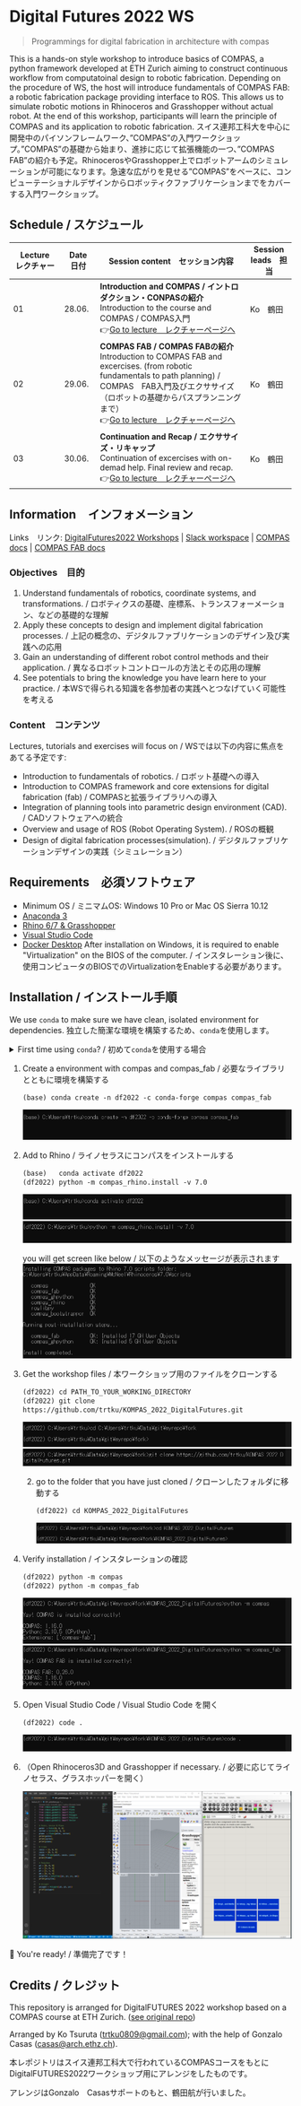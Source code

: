 # Digital Futures 2022 WS

> Programmings for digital fabrication in architecture with compas

This is a hands-on style workshop to introduce basics of COMPAS, a python framework developed at ETH Zurich aiming to construct continuous workflow from computatoinal design to robotic fabrication. Depending on the procedure of WS, the host will introduce fundamentals of COMPAS FAB: a robotic fabrication package providing interface to ROS. This allows us to simulate robotic motions in Rhinoceros and Grasshopper without actual robot. At the end of this workshop, participants will learn the principle of COMPAS and its application to robotic fabrication.
スイス連邦工科大を中心に開発中のパイソンフレームワーク、”COMPAS”の入門ワークショップ。”COMPAS”の基礎から始まり、進捗に応じて拡張機能の一つ、”COMPAS FAB”の紹介も予定。RhinocerosやGrasshopper上でロボットアームのシミュレーションが可能になります。急速な広がりを見せる”COMPAS”をベースに、コンピューテーショナルデザインからロボッティクファブリケーションまでをカバーする入門ワークショップ。

## Schedule / スケジュール

| Lecture　レクチャー | Date　日付   | Session content　セッション内容                                                                                                                                                                                                                                                                                                                                                                                                                          | Session leads　担当      |
|---------|--------|------------------------------------------------------------------------------------------------------------------------------------------------------------------------------------------------------------------------------------------------------------------------------------------------------------------------------------------------------------------------------------------------------------------------------------------|--------------------|
| 01      | 28.06. | **Introduction and COMPAS / イントロダクション・CONPASの紹介**<br>Introduction to the course and COMPAS / COMPAS入門<br>👉[Go to lecture　レクチャーページへ](lecture_01/README.md)                                                                                                                                                               | Ko　鶴田                |
| 02      | 29.06. | **COMPAS FAB / COMPAS FABの紹介**<br>Introduction to COMPAS FAB and excercises. (from robotic fundamentals to path planning) / COMPAS　FAB入門及びエクササイズ（ロボットの基礎からパスプランニングまで）<br>👉[Go to lecture　レクチャーページへ](lecture_02/README.md)                                                                                                                                                                                                           | Ko　鶴田       |
| 03      | 30.06. | **Continuation and Recap / エクササイズ・リキャップ**<br>Continuation of excercises with on-demad help. Final review and recap.<br>👉[Go to lecture　レクチャーページへ](lecture_03/README.md)                                                                                                                                                                                        | Ko　鶴田       |


## Information　インフォメーション

Links　リンク:
[DigitalFutures2022 Workshops](https://digitalfutures.international/workshop/programmings-for-digital-fabrication-in-architecture-with-compas/) |
[Slack workspace](https://join.slack.com/t/digitalfuture2022ws/shared_invite/zt-1brmimbtc-XRDzAF36pFCYHiYqCLywKQ) |
[COMPAS docs](https://compas.dev) |
[COMPAS FAB docs](https://gramaziokohler.github.io/compas_fab/latest/)

### Objectives　目的

1. Understand fundamentals of robotics, coordinate systems, and transformations. / ロボティクスの基礎、座標系、トランスフォーメーション、などの基礎的な理解
1. Apply these concepts to design and implement digital fabrication processes. / 上記の概念の、デジタルファブリケーションのデザイン及び実践への応用
1. Gain an understanding of different robot control methods and their application. / 異なるロボットコントロールの方法とその応用の理解
1. See potentials to bring the knowledge you have learn here to your practice. / 本WSで得られる知識を各参加者の実践へとつなげていく可能性を考える


### Content　コンテンツ

Lectures, tutorials and exercises will focus on / WSでは以下の内容に焦点をあてる予定です:

* Introduction to fundamentals of robotics. / ロボット基礎への導入
* Introduction to COMPAS framework and core extensions for digital fabrication (fab) / COMPASと拡張ライブラリへの導入
* Integration of planning tools into parametric design environment (CAD). / CADソフトウェアへの統合
* Overview and usage of ROS (Robot Operating System). / ROSの概観
* Design of digital fabrication processes(simulation). / デジタルファブリケーションデザインの実践（シミュレーション）

## Requirements　必須ソフトウェア

* Minimum OS / ミニマムOS: Windows 10 Pro or Mac OS Sierra 10.12
* [Anaconda 3](https://www.anaconda.com/distribution/)
* [Rhino 6/7 & Grasshopper](https://www.rhino3d.com/download)
* [Visual Studio Code](https://code.visualstudio.com/)
* [Docker Desktop](https://www.docker.com/products/docker-desktop) After installation on Windows, it is required to enable "Virtualization" on the BIOS of the computer. / インスタレーション後に、使用コンピュータのBIOSでのVirtualizationをEnableする必要があります。

## Installation / インストール手順

We use `conda` to make sure we have clean, isolated environment for dependencies.
独立した簡潔な環境を構築するため、`conda`を使用します。

<details><summary>First time using <code>conda</code>? / 初めて<code>conda</code>を使用する場合</summary>
<p>

Make sure you run this at least once:
少なくとも一度は以下のコマンドを走らせてください：
    ```
    (base) conda config --add channels conda-forge
    ```
    ![image of anaconda](https://github.com/trtku/KOMPAS_2022_DigitalFutures/blob/main/img/conda%201%20add%20conda%20forge.PNG)

</p>
</details>

1. Create a environment with compas and compas_fab / 必要なライブラリとともに環境を構築する
    ```
    (base) conda create -n df2022 -c conda-forge compas compas_fab
    ```
    ![image of anaconda](https://github.com/trtku/KOMPAS_2022_DigitalFutures/blob/main/img/conda%202%20install%20compas%20and%20compasfab.PNG)


1.  Add to Rhino / ライノセラスにコンパスをインストールする
    ```
    (base)   conda activate df2022
    (df2022) python -m compas_rhino.install -v 7.0
    ```
    ![image of anaconda](https://github.com/trtku/KOMPAS_2022_DigitalFutures/blob/main/img/conda%203%20activate%20env.PNG)
    ![image of anaconda](https://github.com/trtku/KOMPAS_2022_DigitalFutures/blob/main/img/conda%204%20compas_rhino.PNG)

    you will get screen like below / 以下のようなメッセージが表示されます
    ![image of anaconda](https://github.com/trtku/KOMPAS_2022_DigitalFutures/blob/main/img/conda%205%20compas_rhino%20complete.PNG)


1.  Get the workshop files / 本ワークショップ用のファイルをクローンする
    ```
    (df2022) cd PATH_TO_YOUR_WORKING_DIRECTORY
    (df2022) git clone https://github.com/trtku/KOMPAS_2022_DigitalFutures.git
    ```
    ![image of anaconda](https://github.com/trtku/KOMPAS_2022_DigitalFutures/blob/main/img/conda%206%20go%20to%20path.PNG)
    ![image of anaconda](https://github.com/trtku/KOMPAS_2022_DigitalFutures/blob/main/img/conda%207%20git%20clone.PNG)

    2.  go to the folder that you have just cloned / クローンしたフォルダに移動する
        ```
        (df2022) cd KOMPAS_2022_DigitalFutures
        ```
        ![image of anaconda](https://github.com/trtku/KOMPAS_2022_DigitalFutures/blob/main/img/conda%208%20go%20deeper.PNG)


1.  Verify installation / インスタレーションの確認
    ```
    (df2022) python -m compas
    (df2022) python -m compas_fab
    ```
    ![image of anaconda](https://github.com/trtku/KOMPAS_2022_DigitalFutures/blob/main/img/conda%209%20verify.PNG)
    ![image of anaconda](https://github.com/trtku/KOMPAS_2022_DigitalFutures/blob/main/img/conda%209%20verify2.PNG)


1.  Open Visual Studio Code / Visual Studio Code を開く
    ```
    (df2022) code .
    ```
    ![image of anaconda](https://github.com/trtku/KOMPAS_2022_DigitalFutures/blob/main/img/conda%2099%20code.PNG)


1. （Open Rhinoceros3D and Grasshopper if necessary. / 必要に応じてライノセラス、グラスホッパーを開く）

    ![image of anaconda](https://github.com/trtku/KOMPAS_2022_DigitalFutures/blob/main/img/Capture.PNG)


🚀 You're ready! / 準備完了です！

## Credits / クレジット

This repository is arranged for DigitalFUTURES 2022 workshop based on a COMPAS course at ETH Zurich. ([see original repo](https://github.com/compas-teaching/COMPAS-II-FS2022))

Arranged by Ko Tsuruta (<trtku0809@gmail.com>); with the help of Gonzalo Casas (<casas@arch.ethz.ch>).

本レポジトリはスイス連邦工科大で行われているCOMPASコースをもとにDigitalFUTURES2022ワークショップ用にアレンジをしたものです。

アレンジはGonzalo　Casasサポートのもと、鶴田航が行いました。

